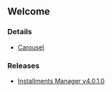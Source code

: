 ## Welcome

### Details
* [Carousel](screenshots_carousel.html)

### Releases 

* [Installments Manager v4.0.1.0](https://github.com/AlBannaTechno/InstallmentsManagerProject/releases/download/v4.0.1.0/InstallmentsManager-v4.0.1.0.exe)
